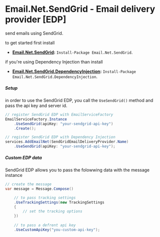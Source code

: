 # Email.Net.SendGrid - Email delivery provider [EDP]

send emails using SendGrid.

to get started first install
- **[Email.Net.SendGrid](https://www.nuget.org/packages/Email.Net.SendGrid/):** `Install-Package Email.Net.SendGrid`.  

if you're using Dependency Injection than install 
- **[Email.Net.SendGrid.DependencyInjection](https://www.nuget.org/packages/Email.Net.SendGrid.DependencyInjection/):** `Install-Package Email.Net.SendGrid.DependencyInjection`.  

##### Setup
in order to use the SendGrid EDP, you call the `UseSendGrid()` method and pass the api key and server id.

```csharp
// register SendGrid EDP with EmailServiceFactory
EmailServiceFactory.Instance
    .UseSendGrid(apiKey: "your-sendgrid-api-key")
    .Create();

// register SendGrid EDP with Dependency Injection
services.AddEmailNet(SendGridEmailDeliveryProvider.Name)
    .UseSendGrid(apiKey: "your-sendgrid-api-key");
```

##### Custom EDP data
SendGrid EDP allows you to pass the folowwing data with the message instance

```csharp
// create the message
var message = Message.Compose()

    // to pass tracking settings
    .UseTrackingSettings(new TrackingSettings
    {
        // set the tracking options
    })
    
    // to pass a defrent api key
    .UseCustomApiKey("you-custom-api-key");
```
